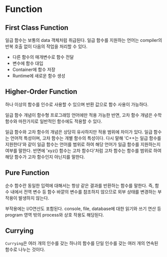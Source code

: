 # Function

## First Class Function

일급 함수는 보통의 data 객체처럼 취급된다. 일급 함수를 지원하는 언어는 compiler의 반복 호출 없이 다음의 작업을 처리할 수 있다.

* 다른 함수의 매개변수로 함수 전달
* 변수에 함수 대입
* Container에 함수 저장
* Runtime에 새로운 함수 생성

## Higher-Order Function

하나 이상의 함수를 인수로 사용할 수 있으며 반환 값으로 함수 사용이 가능하다.

일급 함수 개념이 함수형 프로그래밍 언어에만 적용 가능한 반면, 고차 함수 개념은 수학 함수와 마찬가지로 일반적인 함수에도 적용할 수 있다.

일급 함수와 고차 함수의 개념은 상당히 유사하지만 적용 범위에 차이가 있다. 일급 함수는 언어적 특성이며, 고차 함수는 개별 함수의 특성이다. 다시 말해 'C++는 일급 함수를 지원한다'와 같이 일급 함수는 언어를 범위로 하여 해당 언어가 일급 함수를 지원하는지 여부를 말한다. 반면에 'xyz() 함수는 고차 함수다'처럼 고차 함수는 함수를 범위로 하여 해당 함수가 고차 함수인지 아닌지를 말한다.

## Pure Function

순수 함수란 동일한 입력에 대해서는 항상 같은 결과를 반환하는 함수를 말한다. 즉, 함수 내에서 전역 변수 등 함수 바깥의 변수를 참조하지 않으므로 외부 상태를 변경하는 부작용이 발생하지 않는다.

부작용에는 I/O연산도 포함된다. console, file, database에 대한 읽기와 쓰기 연산 등 program 영역 밖의 process와 상호 작용도 해당된다.

## Currying

`Currying`은 여러 개의 인수를 갖는 하나의 함수를 단일 인수를 갖는 여러 개의 연속된 함수로 나누는 것이다.
